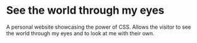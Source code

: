 # See the world **through my eyes**
A personal website showcasing the power of CSS. Allows the visitor to see the world through my eyes and to look at me with their own.
